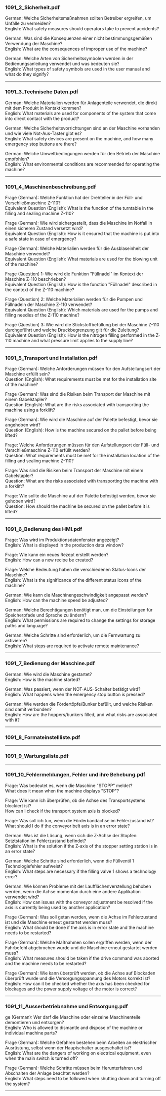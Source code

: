 ### 1091_2_Sicherheit.pdf

German: Welche Sicherheitsmaßnahmen sollten Betreiber ergreifen, um Unfälle zu vermeiden? \
English: What safety measures should operators take to prevent accidents?

German: Was sind die Konsequenzen einer nicht bestimmungsgemäßen Verwendung der Maschine? \
English: What are the consequences of improper use of the machine?

German: Welche Arten von Sicherheitssymbolen werden in der Bedienungsanleitung verwendet und was bedeuten sie? \
English: What types of safety symbols are used in the user manual and what do they signify?

___
### 1091_3_Technische Daten.pdf

German: Welche Materialien werden für Anlagenteile verwendet, die direkt mit dem Produkt in Kontakt kommen? \
English: What materials are used for components of the system that come into direct contact with the product?

German: Welche Sicherheitsvorrichtungen sind an der Maschine vorhanden und wie viele Not-Aus-Taster gibt es? \
English: What safety devices are present on the machine, and how many emergency stop buttons are there?

German: Welche Umweltbedingungen werden für den Betrieb der Maschine empfohlen? \
English: What environmental conditions are recommended for operating the machine?

___
### 1091_4_Maschinenbeschreibung.pdf

Frage (German): Welche Funktion hat der Drehteller in der Füll- und Verschließmaschine Z-110? \
Equivalent Question (English): What is the function of the turntable in the filling and sealing machine Z-110?

Frage (German): Wie wird sichergestellt, dass die Maschine im Notfall in einen sicheren Zustand versetzt wird? \
Equivalent Question (English): How is it ensured that the machine is put into a safe state in case of emergency?

Frage (German): Welche Materialien werden für die Ausblaseinheit der Maschine verwendet? \
Equivalent Question (English): What materials are used for the blowing unit of the machine?

Frage (Question) 1: Wie wird die Funktion "Füllnadel" im Kontext der Maschine Z-110 beschrieben? \
Equivalent Question (English): How is the function "Füllnadel" described in the context of the Z-110 machine?

Frage (Question) 2: Welche Materialien werden für die Pumpen und Füllnadeln der Maschine Z-110 verwendet? \
Equivalent Question (English): Which materials are used for the pumps and filling needles of the Z-110 machine?

Frage (Question) 3: Wie wird die Stickstoffbefüllung bei der Maschine Z-110 durchgeführt und welche Druckbegrenzung gilt für die Zuleitung? \
Equivalent Question (English): How is the nitrogen filling performed in the Z-110 machine and what pressure limit applies to the supply line?

___
### 1091_5_Transport und Installation.pdf

Frage (German): Welche Anforderungen müssen für den Aufstellungsort der Maschine erfüllt sein? \
Question (English): What requirements must be met for the installation site of the machine?

Frage (German): Was sind die Risiken beim Transport der Maschine mit einem Gabelstapler? \
Question (English): What are the risks associated with transporting the machine using a forklift?

Frage (German): Wie wird die Maschine auf der Palette befestigt, bevor sie angehoben wird? \
Question (English): How is the machine secured on the pallet before being lifted?

Frage: Welche Anforderungen müssen für den Aufstellungsort der Füll- und Verschließmaschine Z-110 erfüllt werden? \
Question: What requirements must be met for the installation location of the filling and sealing machine Z-110?

Frage: Was sind die Risiken beim Transport der Maschine mit einem Gabelstapler? \
Question: What are the risks associated with transporting the machine with a forklift?

Frage: Wie sollte die Maschine auf der Palette befestigt werden, bevor sie gehoben wird? \
Question: How should the machine be secured on the pallet before it is lifted?

___
### 1091_6_Bedienung des HMI.pdf

Frage: Was wird im Produktionsdatenfenster angezeigt? \
English: What is displayed in the production data window?

Frage: Wie kann ein neues Rezept erstellt werden? \
English: How can a new recipe be created?

Frage: Welche Bedeutung haben die verschiedenen Status-Icons der Maschine? \
English: What is the significance of the different status icons of the machine?

German: Wie kann die Maschinengeschwindigkeit angepasst werden? \
English: How can the machine speed be adjusted?

German: Welche Berechtigungen benötigt man, um die Einstellungen für Speicherpfade und Sprache zu ändern? \
English: What permissions are required to change the settings for storage paths and language?

German: Welche Schritte sind erforderlich, um die Fernwartung zu aktivieren? \
English: What steps are required to activate remote maintenance?

___
### 1091_7_Bedienung der Maschine.pdf

German: Wie wird die Maschine gestartet? \
English: How is the machine started?

German: Was passiert, wenn der NOT-AUS-Schalter betätigt wird? \
English: What happens when the emergency stop button is pressed?

German: Wie werden die Fördertöpfe/Bunker befüllt, und welche Risiken sind damit verbunden? \
English: How are the hoppers/bunkers filled, and what risks are associated with it?


___
### 1091_8_Formateinstellliste.pdf


___
### 1091_9_Wartungsliste.pdf


___
### 1091_10_Fehlermeldungen, Fehler und ihre Behebung.pdf

Frage: Was bedeutet es, wenn die Maschine "STOPP" meldet? \
What does it mean when the machine displays "STOP"?

Frage: Wie kann ich überprüfen, ob die Achse des Transportsystems blockiert ist? \
How can I check if the transport system axis is blocked?

Frage: Was soll ich tun, wenn die Förderbandachse im Fehlerzustand ist? \
What should I do if the conveyor belt axis is in an error state?

German: Was ist die Lösung, wenn sich die Z-Achse der Stopfen Setztstation im Fehlerzustand befindet? \
English: What is the solution if the Z-axis of the stopper setting station is in an error state?

German: Welche Schritte sind erforderlich, wenn die Füllventil 1 Technologiefehler aufweist? \
English: What steps are necessary if the filling valve 1 shows a technology error?

German: Wie können Probleme mit der Laufflächenverstellung behoben werden, wenn die Achse momentan durch eine andere Applikation verwendet wird? \
English: How can issues with the conveyor adjustment be resolved if the axis is currently being used by another application?

Frage (German): Was soll getan werden, wenn die Achse im Fehlerzustand ist und die Maschine erneut gestartet werden muss? \
English: What should be done if the axis is in error state and the machine needs to be restarted?

Frage (German): Welche Maßnahmen sollen ergriffen werden, wenn der Fahrbefehl abgebrochen wurde und die Maschine erneut gestartet werden muss? \
English: What measures should be taken if the drive command was aborted and the machine needs to be restarted?

Frage (German): Wie kann überprüft werden, ob die Achse auf Blockaden überprüft wurde und die Versorgungsspannung des Motors korrekt ist? \
English: How can it be checked whether the axis has been checked for blockages and the power supply voltage of the motor is correct?

___
### 1091_11_Ausserbetriebnahme und Entsorgung.pdf

ge (German): Wer darf die Maschine oder einzelne Maschinenteile demontieren und entsorgen? \
English: Who is allowed to dismantle and dispose of the machine or individual machine parts?

Frage (German): Welche Gefahren bestehen beim Arbeiten an elektrischer Ausrüstung, selbst wenn der Hauptschalter ausgeschaltet ist? \
English: What are the dangers of working on electrical equipment, even when the main switch is turned off?

Frage (German): Welche Schritte müssen beim Herunterfahren und Abschalten der Anlage beachtet werden? \
English: What steps need to be followed when shutting down and turning off the system?

___
